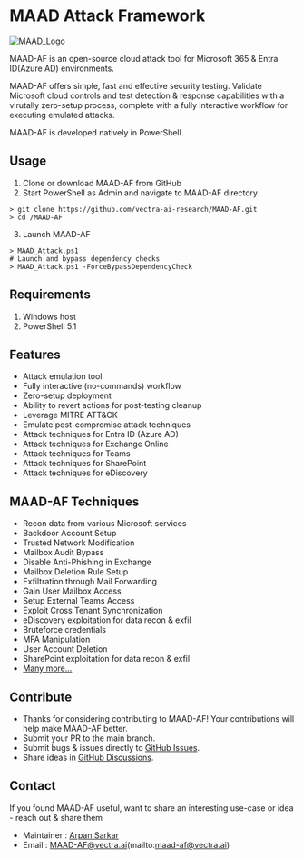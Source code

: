 # MAAD Attack Framework
![MAAD_Logo](images/MAAD_AF.png)                                                                     
        
MAAD-AF is an open-source cloud attack tool for Microsoft 365 & Entra ID(Azure AD) environments.

MAAD-AF offers simple, fast and effective security testing. Validate Microsoft cloud controls and test detection & response capabilities with a virutally zero-setup process, complete with a fully interactive workflow for executing emulated attacks. 

MAAD-AF is developed natively in PowerShell.

## Usage
1. Clone or download MAAD-AF from GitHub
2. Start PowerShell as Admin and navigate to MAAD-AF directory
```
> git clone https://github.com/vectra-ai-research/MAAD-AF.git
> cd /MAAD-AF
```
3. Launch MAAD-AF
```
> MAAD_Attack.ps1 
# Launch and bypass dependency checks
> MAAD_Attack.ps1 -ForceBypassDependencyCheck
```

## Requirements
 1. Windows host
 2. PowerShell 5.1

## Features
- Attack emulation tool
- Fully interactive (no-commands) workflow
- Zero-setup deployment
- Ability to revert actions for post-testing cleanup
- Leverage MITRE ATT&CK
- Emulate post-compromise attack techniques
- Attack techniques for Entra ID (Azure AD)
- Attack techniques for Exchange Online
- Attack techniques for Teams
- Attack techniques for SharePoint
- Attack techniques for eDiscovery

## MAAD-AF Techniques
- Recon data from various Microsoft services
- Backdoor Account Setup
- Trusted Network Modification
- Mailbox Audit Bypass
- Disable Anti-Phishing in Exchange
- Mailbox Deletion Rule Setup
- Exfiltration through Mail Forwarding
- Gain User Mailbox Access
- Setup External Teams Access
- Exploit Cross Tenant Synchronization 
- eDiscovery exploitation for data recon & exfil
- Bruteforce credentials
- MFA Manipulation
- User Account Deletion
- SharePoint exploitation for data recon & exfil
- [Many more...](openrec0n.github.io/maad-af-docs/)

## Contribute
 - Thanks for considering contributing to MAAD-AF! Your contributions will help make MAAD-AF better.
 - Submit your PR to the main branch.
 - Submit bugs & issues directly to [GitHub Issues](https://github.com/vectra-ai-research/MAAD-AF/issues).
 - Share ideas in [GitHub Discussions](https://github.com/vectra-ai-research/MAAD-AF/discussions). 

## Contact
If you found MAAD-AF useful, want to share an interesting use-case or idea - reach out & share them
 - Maintainer : [Arpan Sarkar](linkedin.com/in/arpan-sarkar)
 - Email : MAAD-AF@vectra.ai(mailto:maad-af@vectra.ai)
